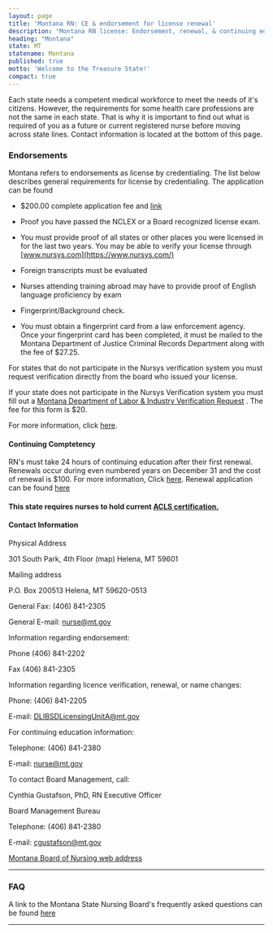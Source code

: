 ```yaml
---
layout: page
title: 'Montana RN: CE & endorsement for license renewal'
description: "Montana RN license: Endorsement, renewal, & continuing education. Stay informed and meet career requirements."
heading: "Montana"
state: MT
statename: Montana
published: true
motto: 'Welcome to the Treasure State!'
compact: true
---
```


Each state needs a competent medical workforce to meet the needs of it's
citizens. However, the requirements for some health care professions are
not the same in each state. That is why it is important to find out what
is required of you as a future or current registered nurse before moving
across state lines. Contact information is located at the bottom of this
page.

### Endorsements

Montana refers to endorsements as license by credentialing. The list
below describes general requirements for license by credentialing. The
application can be found

-   \$200.00 complete application fee and
    [link](http://b.bsd.dli.mt.gov/license/bsd_boards/nur_board/pdf/nur_end_app.pdf)

-   Proof you have passed the NCLEX or a Board recognized license exam.

-   You must provide proof of all states or other places you were
    licensed in for the last two years. You may be able to verify your
    license through [www.nursys.com](https://www.nursys.com/)

-   Foreign transcripts must be evaluated

-   Nurses attending training abroad may have to provide proof of
    English language proficiency by exam

-   Fingerprint/Background check.
-   You must obtain a fingerprint card from a law enforcement agency.
    Once your fingerprint card has been completed, it must be mailed to
    the Montana Department of Justice Criminal Records Department along
    with the fee of \$27.25.

For states that do not participate in the Nursys verification system you
must request verification directly from the board who issued your
license.

If your state does not participate in the Nursys Verification system you
must fill out a [Montana Department of Labor & Industry Verification
Request](http://b.bsd.dli.mt.gov/license/pdf/verification.pdf) . The fee
for this form is \$20.

For more information, click
[here](http://bsd.dli.mt.gov/license/bsd_boards/nur_board/board_page.asp).

#### Continuing Comptetency

RN's must take 24 hours of continuing education after their first
renewal. Renewals occur during even numbered years on December 31 and
the cost of renewal is \$100. For more information, Click
[here](http://www.mtrules.org/gateway/Subchapterhome.asp?scn=24.159.21).
Renewal application can be found
[here](http://b.bsd.dli.mt.gov/license/bsd_boards/nur_board/pdf/RN_LPN_renew.pdf)

#### This state requires nurses to hold current [ACLS certification.](https://www.acls.net/montana-acls-pals-bls)

#### Contact Information

Physical Address

301 South Park, 4th Floor (map)
Helena, MT
59601

Mailing address

P.O. Box 200513
Helena, MT 59620-0513

General Fax: (406) 841-2305

General E-mail:
[nurse@mt.gov](mailto:nurse@mt.gov?subject=License%20renewals%20and%20endorsements&body=Hi%2C%0A%0AI%20found%20your%20email%20address%20on%20the%20ACLS%20Training%20Center%20website%20RNMobility.com%20and%20I%20have%20some%20questions%20about%20licensure%20in%20Montana)

Information regarding endorsement:

Phone (406) 841-2202

Fax (406) 841-2305

Information regarding licence verification, renewal, or name changes:

Phone: (406) 841-2205

E-mail:
[DLIBSDLicensingUnitA@mt.gov](mailto:DLIBSDLicensingUnitA@mt.gov?subject=License%20renewals%20and%20endorsements&body=Hi%2C%0A%0AI%20was%20on%20the%20ACLS%20Training%20Center%20website%20RNMobility.com%20and%20read%20that%20I%20can%20send%20my%20questions%20about%20licensure%2C%20renewal%2C%20and%20name%20changes%20in%20Montana%20here.)

For continuing education information:

Telephone: (406) 841-2380

E-mail:
[nurse@mt.gov](mailto:nurse@mt.gov?subject=License%20renewals%20and%20endorsements&body=Hi%2C%0A%0AI%20was%20on%20the%20ACLS%20Training%20Center%20website%20RNMobility.com%20and%20read%20that%20I%20can%20send%20my%20questions%20about%20continuing%20education%20in%20Montana%20here.)

To contact Board Management, call:

Cynthia Gustafson, PhD, RN Executive Officer

Board Management Bureau

Telephone: (406) 841-2380

E-mail:
[cgustafson@mt.gov](mailto:cgustafson@mt.gov?subject=License%20renewals%20and%20endorsements&body=Hi%2C%0A%0AI%20was%20on%20the%20ACLS%20Training%20Center%20website%20RNMobility.com%20and%20read%20that%20I%20can%20send%20my%20questions%20for%20the%20Montana%20Board%20Management%20Bureau%20here.)

[Montana Board of Nursing web
address](https://boards.bsd.dli.mt.gov/nursing/)

* * * * *

### FAQ

A link to the Montana State Nursing Board's frequently asked questions
can be found [here](https://boards.bsd.dli.mt.gov/nursing/faq)

* * * * *
